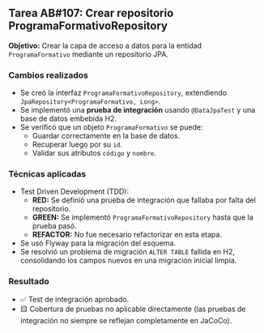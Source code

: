 ## Tarea AB#107: Crear repositorio ProgramaFormativoRepository

**Objetivo:** Crear la capa de acceso a datos para la entidad `ProgramaFormativo` mediante un repositorio JPA.

### Cambios realizados

- Se creó la interfaz `ProgramaFormativoRepository`, extendiendo `JpaRepository<ProgramaFormativo, Long>`.
- Se implementó una **prueba de integración** usando `@DataJpaTest` y una base de datos embebida H2.
- Se verificó que un objeto `ProgramaFormativo` se puede:
  - Guardar correctamente en la base de datos.
  - Recuperar luego por su `id`.
  - Validar sus atributos `código` y `nombre`.

### Técnicas aplicadas

- Test Driven Development (TDD):
  - **RED:** Se definió una prueba de integración que fallaba por falta del repositorio.
  - **GREEN:** Se implementó `ProgramaFormativoRepository` hasta que la prueba pasó.
  - **REFACTOR:** No fue necesario refactorizar en esta etapa.
- Se usó Flyway para la migración del esquema.
- Se resolvió un problema de migración `ALTER TABLE` fallida en H2, consolidando los campos nuevos en una migración inicial limpia.

### Resultado

- ✅ Test de integración aprobado.
- 🟨 Cobertura de pruebas no aplicable directamente (las pruebas de integración no siempre se reflejan completamente en JaCoCo).
